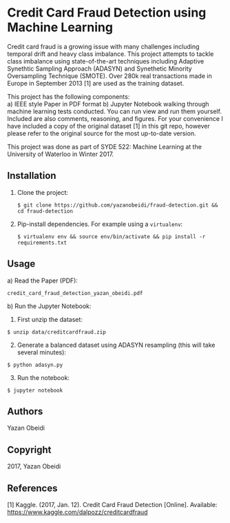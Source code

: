 Credit Card Fraud Detection using Machine Learning
====

Credit card fraud is a growing issue with many challenges including temporal drift and heavy class imbalance. This project attempts to tackle class imbalance using state-of-the-art techniques including Adaptive Synethtic Sampling Approach (ADASYN) and Synethetic Minority Oversampling Technique (SMOTE). Over 280k real transactions made in Europe in September 2013 [1] are used as the training dataset.

This project has the following components:  
a) IEEE style Paper in PDF format
b) Jupyter Notebook walking through machine learning tests conducted. You can run view and run them yourself. Included are also comments, reasoning, and figures. For your convenience I have included a copy of the original dataset [1] in this git repo, however please refer to the original source for the most up-to-date version.

This project was done as part of SYDE 522: Machine Learning at the University of Waterloo in Winter 2017.

Installation
-----------

1. Clone the project:

   `$ git clone https://github.com/yazanobeidi/fraud-detection.git && cd fraud-detection`

2. Pip-install dependencies. For example using a `virtualenv`:

   `$ virtualenv env && source env/bin/activate && pip install -r requirements.txt`

Usage
-----
a) Read the Paper (PDF): 

`credit_card_fraud_detection_yazan_obeidi.pdf`

b) Run the Jupyter Notebook:

1. First unzip the dataset:

`$ unzip data/creditcardfraud.zip`

2. Generate a balanced dataset using ADASYN resampling (this will take several minutes):

`$ python adasyn.py`

3. Run the notebook:

`$ jupyter notebook`

Authors
------------
Yazan Obeidi

Copyright
------------
2017, Yazan Obeidi

References
------------
[1] Kaggle. (2017, Jan. 12). Credit Card Fraud Detection [Online]. Available: https://www.kaggle.com/dalpozz/creditcardfraud
